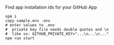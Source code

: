 Find app installation ids for your GitHub App

```
npm i
copy sample.env .env
# enter values to .env
#  private key file needs double quotes and \n
#  like so: GITHUB_PRIVATE_KEY="...\n...\n..."
npm run start
```